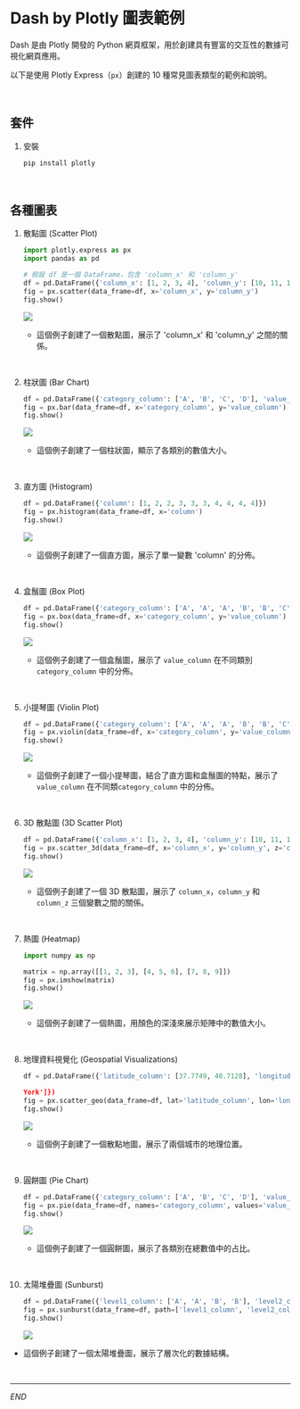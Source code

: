 # Dash by Plotly 圖表範例

Dash 是由 Plotly 開發的 Python 網頁框架，用於創建具有豐富的交互性的數據可視化網頁應用。

以下是使用 Plotly Express（`px`）創建的 10 種常見圖表類型的範例和說明。

<br>

## 套件

1. 安裝

    ```bash
    pip install plotly
    ```

<br>

## 各種圖表

1. 散點圖 (Scatter Plot)

    ```python
    import plotly.express as px
    import pandas as pd

    # 假設 df 是一個 DataFrame，包含 'column_x' 和 'column_y'
    df = pd.DataFrame({'column_x': [1, 2, 3, 4], 'column_y': [10, 11, 12, 13]})
    fig = px.scatter(data_frame=df, x='column_x', y='column_y')
    fig.show()
    ```
    ![](images/img_03.png)
    
    - 這個例子創建了一個散點圖，展示了 'column_x' 和 'column_y' 之間的關係。

<br>

2. 柱狀圖 (Bar Chart)

    ```python
    df = pd.DataFrame({'category_column': ['A', 'B', 'C', 'D'], 'value_column': [3, 1, 9, 5]})
    fig = px.bar(data_frame=df, x='category_column', y='value_column')
    fig.show()
    ```

    ![](images/img_04.png)

    - 這個例子創建了一個柱狀圖，顯示了各類別的數值大小。

<br>

3. 直方圖 (Histogram)
    ```python
    df = pd.DataFrame({'column': [1, 2, 2, 3, 3, 3, 4, 4, 4, 4]})
    fig = px.histogram(data_frame=df, x='column')
    fig.show()
    ```

    ![](images/img_05.png)

    - 這個例子創建了一個直方圖，展示了單一變數 'column' 的分佈。

<br>

4. 盒鬚圖 (Box Plot)

    ```python
    df = pd.DataFrame({'category_column': ['A', 'A', 'A', 'B', 'B', 'C'], 'value_column': [1, 3, 5, 2, 4, 6]})
    fig = px.box(data_frame=df, x='category_column', y='value_column')
    fig.show()
    ```

    ![](images/img_06.png)

    - 這個例子創建了一個盒鬚圖，展示了 `value_column` 在不同類別 `category_column` 中的分佈。

<br>

5. 小提琴圖 (Violin Plot)

    ```python
    df = pd.DataFrame({'category_column': ['A', 'A', 'A', 'B', 'B', 'C'], 'value_column': [1, 3, 5, 2, 4, 6]})
    fig = px.violin(data_frame=df, x='category_column', y='value_column')
    fig.show()
    ```

    ![](images/img_07.png)

    - 這個例子創建了一個小提琴圖，結合了直方圖和盒鬚圖的特點，展示了 `value_column` 在不同類`category_column` 中的分佈。

<br>

6. 3D 散點圖 (3D Scatter Plot)

    ```python
    df = pd.DataFrame({'column_x': [1, 2, 3, 4], 'column_y': [10, 11, 12, 13], 'column_z': [20, 21, 22, 23]})
    fig = px.scatter_3d(data_frame=df, x='column_x', y='column_y', z='column_z')
    fig.show()
    ```

    ![](images/img_08.png)

    - 這個例子創建了一個 3D 散點圖，展示了 `column_x`，`column_y` 和 `column_z` 三個變數之間的關係。

<br>

7. 熱圖 (Heatmap)

    ```python
    import numpy as np

    matrix = np.array([[1, 2, 3], [4, 5, 6], [7, 8, 9]])
    fig = px.imshow(matrix)
    fig.show()
    ```

    ![](images/img_09.png)

    - 這個例子創建了一個熱圖，用顏色的深淺來展示矩陣中的數值大小。

<br>

8. 地理資料視覺化 (Geospatial Visualizations)

    ```python
    df = pd.DataFrame({'latitude_column': [37.7749, 40.7128], 'longitude_column': [-122.4194, -74.0060], 'city': ['San Francisco', 'New

    York']})
    fig = px.scatter_geo(data_frame=df, lat='latitude_column', lon='longitude_column', text='city')
    fig.show()
    ```

    ![](images/img_10.png)

    - 這個例子創建了一個散點地圖，展示了兩個城市的地理位置。

<br>

9. 圓餅圖 (Pie Chart)

    ```python
    df = pd.DataFrame({'category_column': ['A', 'B', 'C', 'D'], 'value_column': [10, 15, 20, 30]})
    fig = px.pie(data_frame=df, names='category_column', values='value_column')
    fig.show()
    ```

    ![](images/img_11.png)
    
    - 這個例子創建了一個圓餅圖，展示了各類別在總數值中的占比。

<br>

10. 太陽堆疊圖 (Sunburst)

    ```python
    df = pd.DataFrame({'level1_column': ['A', 'A', 'B', 'B'], 'level2_column': ['C', 'D', 'E', 'F'], 'value_column': [10, 15, 20, 25]})
    fig = px.sunburst(data_frame=df, path=['level1_column', 'level2_column'], values='value_column')
    fig.show()
    ```

    ![](images/img_12.png)

   - 這個例子創建了一個太陽堆疊圖，展示了層次化的數據結構。

<br>

---

_END_